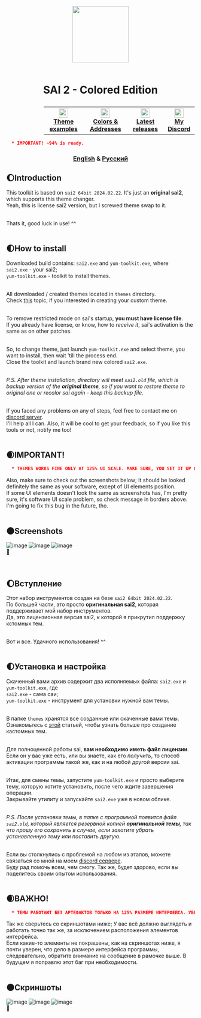 <div align="center">
  <img src="https://github.com/supchyan/yum2-theme-toolkit/assets/123704468/6a6c2116-0c8e-4f8d-ac0f-d6c1996d273f" height="150" />
</div>
<br />

# <p align=center>SAI 2 - Colored Edition</p>
<div align="center" style="padding-left: 100px;">
<table style="width:100%">
  <th>
    <a href="https://github.com/supchyan/sai2-colored-edition/tree/main/themes/">
      <img src="https://github.com/supchyan/sai2-colored-edition/assets/123704468/e174f1c7-a8bd-424f-801e-025930177841" width="24"/>
      </br>
      <span>Theme examples</span>
    </a>  
  </th>
  <th>
    <a href="https://github.com/supchyan/sai2-colored-edition/blob/main/init/data/">
      <img src="https://github.com/supchyan/sai2-colored-edition/assets/123704468/691a8bad-a32d-4ef2-a8a4-d3c7e210c11e" width="24"/>
      </br>
      <span>Colors & Addresses</span>
    </a>  
  </th>
  <th>
    <a href="https://github.com/supchyan/sai2-colored-edition/releases">
      <img src="https://github.com/supchyan/sai2-colored-edition/assets/123704468/f2c7603f-030b-4dc1-8984-f49a4532097e" width="24"/>
      </br>
      <span>Latest releases</span>
    </a>  
  </th>
  <th>
    <a href="https://discord.gg/dGF8p9UGyM">
      <img src="https://github.com/supchyan/sai2-colored-edition/assets/123704468/037e74ed-d5cc-4f4c-b668-0c004180b3ab" width="24"/>
      </br>
      <span>My Discord</span>
    </a>  
  </th>
</table>
</div>

```json
  * IMPORTANT! ~94% is ready.
```
### <div align="center">[English](#introduction) & [Русский](#вступление)</div>

## 🌔Introduction
This toolkit is based on `sai2 64bit 2024.02.22`. It's just an **original sai2**, which supports this theme changer.</br>
Yeah, this is license sai2 version, but I screwed theme swap to it.</br></br>

Thats it, good luck in use! ^^</br></br>

## 🌓How to install
Downloaded build contains: `sai2.exe` and `yum-toolkit.exe`, where<br/>
`sai2.exe` - your sai2;<br/>
`yum-toolkit.exe` - toolkit to install themes.<br/><br/>

All downloaded / created themes located in `themes` directory.</br>
Check [this](https://github.com/supchyan/yum2-theme-toolkit/tree/main/themes/) topic, if you interested in creating your custom theme.</br></br>

To remove restricted mode on sai's startup, **you must have license file**.</br>
If you already have license, or know, how to _receive it_,
sai's activation is the same as on other patches.</br></br>

So, to change theme, just launch `yum-toolkit.exe` and select theme, you want to install, then wait 'till the process end.</br>
Close the toolkit and launch brand new colored `sai2.exe`.</br></br>

_P.S. After theme installation, directory will meet `sai2.old` file, which is backup version of the **original theme**, so if you want to restore theme to original one or recolor sai again - keep this backup file.</br></br>_

If you faced any problems on any of steps, feel free to contact me on [discord server](https://discord.gg/dGF8p9UGyM).</br>
I'll help all I can. Also, it will be cool to get your feedback, so if you like this tools or not, notify me too!</br></br>

## 🌒IMPORTANT!
```json
  * THEMES WORKS FINE ONLY AT 125% UI SCALE. MAKE SURE, YOU SET IT UP PROPERLY!
```
Also, make sure to check out the screenshots below; It should be looked definitely the same as your software, except of UI elements position.</br>
If some UI elements doesn't look the same as screenshots has, I'm pretty sure, it's software UI scale problem, so check message in borders above. I'm going to fix this bug in the future, tho.</br></br>

## 🌑Screenshots
![image](https://github.com/supchyan/sai2-colored-edition/assets/123704468/dbe7efca-5865-4585-93d7-fc3541c33575)
![image](https://github.com/supchyan/sai2-colored-edition/assets/123704468/9e74f3b5-ac05-4890-bb7e-abeae43bb404)
![image](https://github.com/supchyan/sai2-colored-edition/assets/123704468/5389d452-b83f-4a30-b50d-ac655947be77)
<br/>
🐳<br/><br/><br/>

## 🌔Вступление
Этот набор инструментов создан на безе `sai2 64bit 2024.02.22`.</br>
По большей части, это просто **оригинальная sai2**, которая поддерживает мой набор инструментов.</br>
Да, это лицензионная версия sai2, к которой я прикрутил поддержку кстомных тем.</br><br/>

Вот и все. Удачного использования! ^^</br><br/>

## 🌓Установка и настройка
Скаченный вами архив содержит два исполняемых файла: `sai2.exe` и `yum-toolkit.exe`, где<br/>
`sai2.exe` - сама саи;<br/>
`yum-toolkit.exe` - инструмент для установки нужной вам темы.<br/><br/>

В папке `themes` хранятся все созданные или скаченные вами темы.</br>
Ознакомьтесь с [этой](https://github.com/supchyan/yum2-theme-toolkit/tree/main/themes/) статьей, чтобы узнать больше про создание кастомных тем.</br></br>

Для полноценной работы sai, **вам необходимо иметь файл лицензии**.</br>
Если он у вас уже есть, или вы знаете, как его _получить_,
то способ активации программы такой же, как и на любой другой версии sai.</br></br>

Итак, для смены темы, запустите `yum-toolkit.exe` и просто выберите тему, которую хотите установить, после чего ждите завершения операции.</br>
Закрывайте утилиту и запускайте `sai2.exe` уже в новом облике.</br></br>

_P.S. После установки темы, в папке с программой появится файл `sai2.old`, который является резервной копией **оригинальной темы**, так что прошу его сохранить в случае, если захотите убрать установленную тему или поставить другую.</br></br>_

Если вы столкнулись с проблемой на любом из этапов, можете связаться со мной на моем [discord сервере](https://discord.gg/dGF8p9UGyM).</br>
Буду рад помочь всем, чем смогу. Так же, будет здорово, если вы поделитесь своим опытом использования.</br><br/>

## 🌒ВАЖНО!
```json
  * ТЕМЫ РАБОТАЮТ БЕЗ АРТЕФАКТОВ ТОЛЬКО НА 125% РАЗМЕРЕ ИНТЕРФЕЙСА. УБЕДИТЕСЬ, ЧТО ОН У ВАС ВЫСТАВЛЕН ПРАВИЛЬНО!
```
Так же сверьтесь со скриншотами ниже; У вас всё должно выглядеть и работать точно так же, за исключением расположения элементов интерфейса.</br>
Если какие-то элементы не покрашены, как на скриншотах ниже, я почти уверен, что дело в размере интерфейса программы, следовательно, обратите внимание на сообщение в рамочке выше. В будущем я поправлю этот баг при необходимости.</br></br>

## 🌑Скриншоты
![image](https://github.com/supchyan/sai2-colored-edition/assets/123704468/26d762d6-5dab-4e9b-b3be-b87ec18cab4c)
![image](https://github.com/supchyan/sai2-colored-edition/assets/123704468/842179dc-45eb-4cbf-82fa-9aa4cf1a7106)
![image](https://github.com/supchyan/sai2-colored-edition/assets/123704468/797b709f-c0f8-446f-bd28-7c1c3caace1f)
<br/>
🐳
